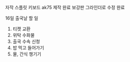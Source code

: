 자작 스플릿 키보드 ak75 제작 완료
보강판 그라인더로 수정 완료

16일 출국날 할 일
1. 티켓 교환
2. 위탁 수화물 
3. 출국 수속 신청
4. 밥 먹고 들어가기
5. 물, 간식 챙기기